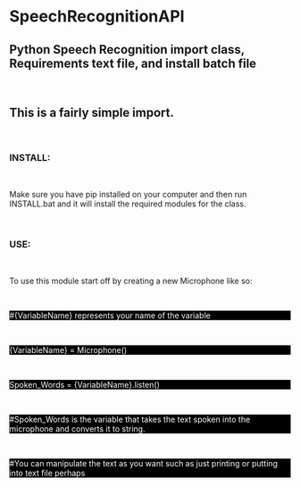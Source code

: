 # SpeechRecognitionAPI


    
<html>
    <h2>Python Speech Recognition import class, Requirements text file, and install batch file</h2><br>
    <h2>This is a fairly simple import.</h2><br>
    <h3>INSTALL:</h3><br>
    <p>Make sure you have pip installed on your computer and then run INSTALL.bat and it will install the required modules for the class.</p><br>
    <h3>USE:</h3><br>
    <p>To use this module start off by creating a new Microphone like so:</p><br>
    <p style="background-color:black;color:white;">#{VariableName} represents your name of the variable</p><br>
    <p style="background-color:black;color:white;">{VariableName} = Microphone()</p><br>
    <p style="background-color:black;color:white;">Spoken_Words = {VariableName}.listen()</p><br>
    <p style="background-color:black;color:white;">#Spoken_Words is the variable that takes the text spoken into the microphone and converts it to string.</p><br>
    <p style="background-color:black;color:white;">#You can manipulate the text as you want such as just printing or putting into text file perhaps</p>
    </html>
